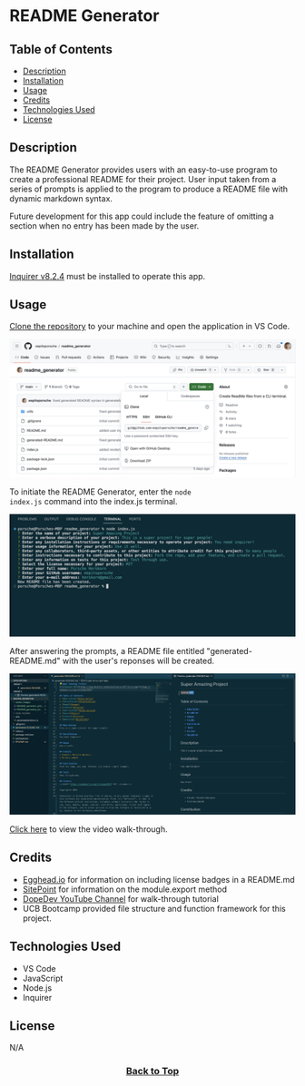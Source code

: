 # README Generator

## Table of Contents

* [Description](#description)
* [Installation](#installation)
* [Usage](#usage)
* [Credits](#credits)
* [Technologies Used](#technologies-used)
* [License](#license)

## Description
The README Generator provides users with an easy-to-use program to create a professional README for their project. User input taken from a series of prompts is applied to the program to produce a README file with dynamic markdown syntax.

Future development for this app could include the feature of omitting a section when no entry has been made by the user.


## Installation
[Inquirer v8.2.4](https://www.npmjs.com/package/inquirer/v/8.2.4) must be installed to operate this app.

## Usage
[Clone the repository](https://github.com/eepitsporsche/readme_generator) to your machine and open the application in VS Code.

<p align="center"><img src="./assets/images/README_generator_github_repo.jpg" alt="README Generator GitHub Repo"></p>

To initiate the README Generator, enter the <code>node index.js</code> command into the index.js terminal.

<p align="center"><img src="./assets/images/README_generator_terminal_demo.jpg" alt="README Generator Terminal Demo"></p>

After answering the prompts, a README file entitled "generated-README.md" with the user's reponses will be created.

<p align="center"><img src="./assets/images/README_generator_new_README.jpg" alt="New README.md Created by the README Generator"></p>

[Click here](https://drive.google.com/file/d/1m8n0c18xIPF1WtMD-vqTPWTqhQoyKBnl/view?usp=share_link) to view the video walk-through.


## Credits
* [Egghead.io](https://egghead.io/lessons/javascript-how-to-write-a-javascript-library-adding-badges-to-your-readme) for information on including license badges in a README.md
* [SitePoint](https://www.sitepoint.com/understanding-module-exports-exports-node-js/) for information on the module.export method
* [DopeDev YouTube Channel](https://www.youtube.com/watch?v=9YivEQFpmHQ) for walk-through tutorial
* UCB Bootcamp provided file structure and function framework for this project.


## Technologies Used
* VS Code
* JavaScript
* Node.js
* Inquirer


## License
N/A

### <p align="center">[Back to Top](#readme-generator)</p>